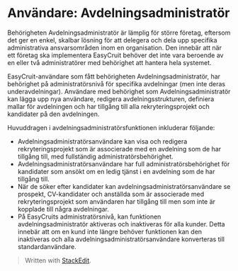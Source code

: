
# Användare: Avdelningsadministratör

Behörigheten Avdelningsadministratör är lämplig för större företag, eftersom det ger en enkel, skalbar lösning för att delegera och dela upp specifika administrativa ansvarsområden inom en organisation. Den innebär att när ett företag ska implementera EasyCruit behöver det inte vara beroende av en eller två administratörer med behörighet att hantera hela systemet.

EasyCruit-användare som fått behörigheten Avdelningsadministratör, har behörighet på administratörsnivå för specifika avdelningar (men inte deras underavdelningar). Användare med behörighet som Avdelningsadministratör kan lägga upp nya användare, redigera avdelningsstrukturen, definiera mallar för avdelningen och har tillgång till alla rekryteringsprojekt och kandidater på den avdelningen.

Huvuddragen i avdelningsadministratörsfunktionen inkluderar följande:

-   Avdelningsadministratörsanvändare kan visa och redigera rekryteringsprojekt som är associerade med en avdelning som de har tillgång till, med fullständig administratörsbehörighet.
-   Avdelningsadministratörsanvändare har full administratörsbehörighet för kandidater som ansökt om en ledig tjänst i en avdelning som de har tillgång till.
-   När de söker efter kandidater kan avdelningsadministratörsanvändare se prospekt, CV-kandidater och anställda som är associerade med rekryteringsprojekt som användaren har tillgång till men som inte är kopplade till några avdelningar.
-   På EasyCruits administratörsnivå, kan funktionen avdelningsadministratör aktiveras och inaktiveras för alla kunder. Detta innebär att om en kund inte längre behöver funktionen kan den inaktiveras och alla avdelningsadministratörsanvändare konverteras till standardanvändare.

> Written with [StackEdit](https://stackedit.io/).
<!--stackedit_data:
eyJoaXN0b3J5IjpbNzI4NDMzMjA1XX0=
-->